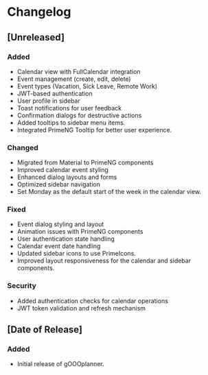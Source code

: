 # Changelog

## [Unreleased]
### Added
- Calendar view with FullCalendar integration
- Event management (create, edit, delete)
- Event types (Vacation, Sick Leave, Remote Work)
- JWT-based authentication
- User profile in sidebar
- Toast notifications for user feedback
- Confirmation dialogs for destructive actions
- Added tooltips to sidebar menu items.
- Integrated PrimeNG Tooltip for better user experience.

### Changed
- Migrated from Material to PrimeNG components
- Improved calendar event styling
- Enhanced dialog layouts and forms
- Optimized sidebar navigation
- Set Monday as the default start of the week in the calendar view.

### Fixed
- Event dialog styling and layout
- Animation issues with PrimeNG components
- User authentication state handling
- Calendar event date handling
- Updated sidebar icons to use PrimeIcons.
- Improved layout responsiveness for the calendar and sidebar components.

### Security
- Added authentication checks for calendar operations
- JWT token validation and refresh mechanism

## [Date of Release]
### Added
- Initial release of gOOOplanner.
